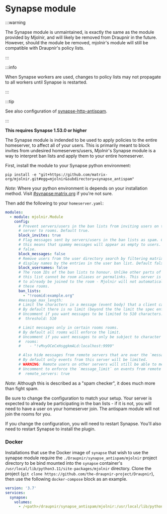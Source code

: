 # Synapse module

:::warning

The Synapse module is unmaintained, is exactly the same as the module
provided by Mjolnir, and will likely be removed from Draupnir
in the future. However, should the module be removed, mjolnir's
module will still be compatible with Draupnir's policy lists.

:::

:::info

When Synapse workers are used, changes to policy lists may not
propagate to all workers until Synapse is restarted.

:::

:::tip

See also configuration of [synapse-http-antispam](./synapse-http-antispam).

:::

**This requires Synapse 1.53.0 or higher**

The Synapse module is indended to be used to apply policies to the
entire homeserver, to affect all of your users. This is primarily
meant to block invites from undesired homeservers/users, Mjolnir's
Synapse module is a way to interpret ban lists and apply them to your
entire homeserver.

First, install the module to your Synapse python environment:

```
pip install -e "git+https://github.com/matrix-org/mjolnir.git#egg=mjolnir&subdirectory=synapse_antispam"
```

_Note_: Where your python environment is depends on your installation method. Visit
[#synapse:matrix.org](https://matrix.to/#/#synapse:matrix.org) if you're not sure.

Then add the following to your `homeserver.yaml`:

```yaml
modules:
  - module: mjolnir.Module
    config:
      # Prevent servers/users in the ban lists from inviting users on this
      # server to rooms. Default true.
      block_invites: true
      # Flag messages sent by servers/users in the ban lists as spam. Currently
      # this means that spammy messages will appear as empty to users. Default
      # false.
      block_messages: false
      # Remove users from the user directory search by filtering matrix IDs and
      # display names by the entries in the user ban list. Default false.
      block_usernames: false
      # The room IDs of the ban lists to honour. Unlike other parts of Mjolnir,
      # this list cannot be room aliases or permalinks. This server is expected
      # to already be joined to the room - Mjolnir will not automatically join
      # these rooms.
      ban_lists:
        - "!roomid:example.org"
      #message_max_length:
      # Limit the characters in a message (event body) that a client can send in an event on this server.
      # By default there is no limit (beyond the the limit the spec enforces on event size).
      # Uncomment if you want messages to be limited to 510 characters.
      #  threshold: 510

      # Limit messages only in certain rooms rooms.
      # By default all rooms will enforce the limit.
      # Uncomment if you want messages to only be subject to character limits in certain rooms.
      #  rooms:
      #    - "!vMvyOCeCxHsggkmALd:localhost:9999"

      # Also hide messages from remote servers that are over the `message_limit`.
      # By default only events from this server will be limited.
      # WARNING: Remote users on other servers will still be able to messages over the limit.
      # Uncomment to enforce the `message_limit` on events from remote servers.
      #  remote_servers: true
```

_Note_: Although this is described as a "spam checker", it does much more than fight
spam.

Be sure to change the configuration to match your setup. Your server is expected to
already be participating in the ban lists - if it is not, you will need to have a user
on your homeserver join. The antispam module will not join the rooms for you.

If you change the configuration, you will need to restart Synapse. You'll also need
to restart Synapse to install the plugin.

### Docker
Installations that use the Docker image of `synapse` that wish to use the synapse module require the `./Draupnir/synapse_antispam/mjolnir` project directory to be bind mounted into the `synapse` container's `/usr/local/lib/python3.11/site-packages/mjolnir` directory.  Clone the project (`git clone https://github.com/the-draupnir-project/Draupnir`), then use the following `docker-compose` block as an example.

```yaml
version: '3.7'
services:
  synapse:
    volumes:
      - /<path>/draupnir/synapse_antispam/mjolnir:/usr/local/lib/python3.11/site-packages/mjolnir
```
